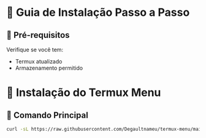 # 🚀 Guia de Instalação Passo a Passo

## 🔌 Pré-requisitos
Verifique se você tem:
- Termux atualizado
- Armazenamento permitido

# 🚀 Instalação do Termux Menu

## 📌 Comando Principal
```bash
curl -sL https://raw.githubusercontent.com/Degaultnameu/termux-menu/main/install.sh | bash
